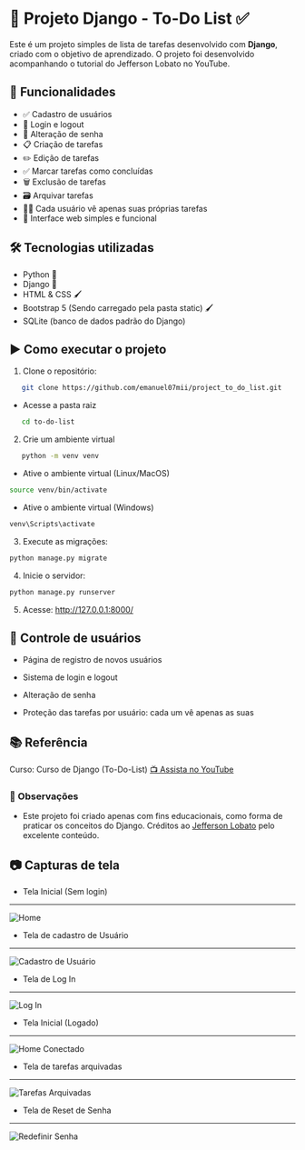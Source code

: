 # 📘 Projeto Django - To-Do List ✅
Este é um projeto simples de lista de tarefas desenvolvido com **Django**, criado com o objetivo de aprendizado. O projeto foi desenvolvido acompanhando o tutorial do Jefferson Lobato no YouTube.

## 🚀 Funcionalidades

- ✅ Cadastro de usuários
- 🔐 Login e logout
- 🔁 Alteração de senha
- 📋 Criação de tarefas
- ✏️ Edição de tarefas
- ✅ Marcar tarefas como concluídas
- 🗑️ Exclusão de tarefas
- 🗃️ Arquivar tarefas
- 🧑‍💻 Cada usuário vê apenas suas próprias tarefas
- 🎨 Interface web simples e funcional

## 🛠️ Tecnologias utilizadas

- Python 🐍
- Django 🧩
- HTML & CSS 🖌️
- Bootstrap 5 (Sendo carregado pela pasta static) 🖌️
- SQLite (banco de dados padrão do Django)

## ▶️ Como executar o projeto

1. Clone o repositório:
```bash
   git clone https://github.com/emanuel07mii/project_to_do_list.git
```
- Acesse a pasta raiz
```bash
   cd to-do-list
```
2. Crie um ambiente virtual
```bash
   python -m venv venv
```
- Ative o ambiente virtual (Linux/MacOS)
```bash
source venv/bin/activate
```
- Ative o ambiente virtual (Windows)
```bash
venv\Scripts\activate
```
3. Execute as migrações:
```bash
python manage.py migrate
```
4. Inicie o servidor:
```bash
python manage.py runserver
```
5. Acesse:
http://127.0.0.1:8000/

## 👤 Controle de usuários

- Página de registro de novos usuários

- Sistema de login e logout

- Alteração de senha

- Proteção das tarefas por usuário: cada um vê apenas as suas

## 📚 Referência

Curso: Curso de Django (To-Do-List) [📺 Assista no YouTube](https://youtu.be/AdkudhWWMoM?si=XDj3B9FWnEj8Vqij)

### 📌 Observações

- Este projeto foi criado apenas com fins educacionais, como forma de praticar os conceitos do Django.
Créditos ao [Jefferson Lobato](https://www.youtube.com/@JeffersonLobato) pelo excelente conteúdo.

## 📷 Capturas de tela

- Tela Inicial (Sem login)
---
![Home](https://i.postimg.cc/PrrWt70n/inicial-deslogado.png)

- Tela de cadastro de Usuário
---
![Cadastro de Usuário](https://i.postimg.cc/qqQ2schF/registar.png)

- Tela de Log In
---
![Log In](https://i.postimg.cc/SKGGmzkD/login.png)

- Tela Inicial (Logado)
---
![Home Conectado](https://i.imgur.com/OneilSZ.png)

- Tela de tarefas arquivadas
---
![Tarefas Arquivadas](https://i.imgur.com/SAhGUDw.png)

- Tela de Reset de Senha
---
![Redefinir Senha](https://i.postimg.cc/fbXX2QSm/reset-senha.png)
